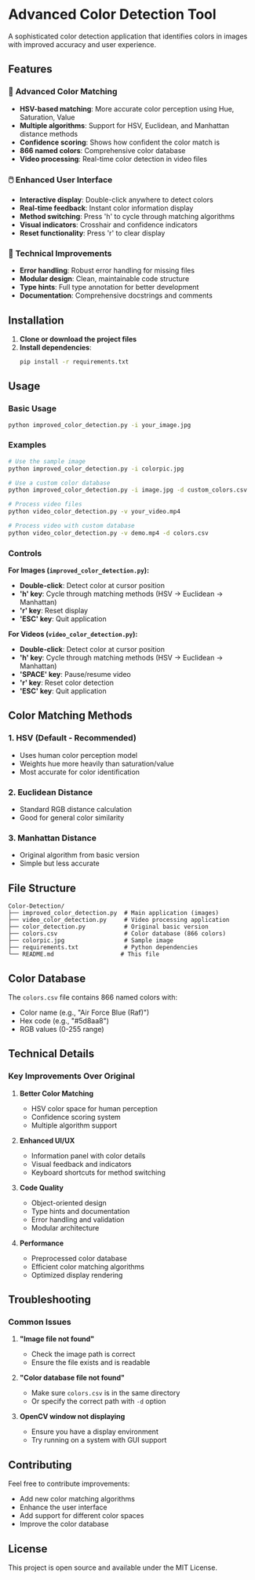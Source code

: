 # Advanced Color Detection Tool

A sophisticated color detection application that identifies colors in images with improved accuracy and user experience.

## Features

### 🎨 **Advanced Color Matching**
- **HSV-based matching**: More accurate color perception using Hue, Saturation, Value
- **Multiple algorithms**: Support for HSV, Euclidean, and Manhattan distance methods
- **Confidence scoring**: Shows how confident the color match is
- **866 named colors**: Comprehensive color database
- **Video processing**: Real-time color detection in video files

### 🖱️ **Enhanced User Interface**
- **Interactive display**: Double-click anywhere to detect colors
- **Real-time feedback**: Instant color information display
- **Method switching**: Press 'h' to cycle through matching algorithms
- **Visual indicators**: Crosshair and confidence indicators
- **Reset functionality**: Press 'r' to clear display

### 🔧 **Technical Improvements**
- **Error handling**: Robust error handling for missing files
- **Modular design**: Clean, maintainable code structure
- **Type hints**: Full type annotation for better development
- **Documentation**: Comprehensive docstrings and comments

## Installation

1. **Clone or download the project files**
2. **Install dependencies**:
   ```bash
   pip install -r requirements.txt
   ```

## Usage

### Basic Usage
```bash
python improved_color_detection.py -i your_image.jpg
```

### Examples
```bash
# Use the sample image
python improved_color_detection.py -i colorpic.jpg

# Use a custom color database
python improved_color_detection.py -i image.jpg -d custom_colors.csv

# Process video files
python video_color_detection.py -v your_video.mp4

# Process video with custom database
python video_color_detection.py -v demo.mp4 -d colors.csv
```

### Controls

**For Images (`improved_color_detection.py`):**
- **Double-click**: Detect color at cursor position
- **'h' key**: Cycle through matching methods (HSV → Euclidean → Manhattan)
- **'r' key**: Reset display
- **'ESC' key**: Quit application

**For Videos (`video_color_detection.py`):**
- **Double-click**: Detect color at cursor position
- **'h' key**: Cycle through matching methods (HSV → Euclidean → Manhattan)
- **'SPACE' key**: Pause/resume video
- **'r' key**: Reset color detection
- **'ESC' key**: Quit application

## Color Matching Methods

### 1. HSV (Default - Recommended)
- Uses human color perception model
- Weights hue more heavily than saturation/value
- Most accurate for color identification

### 2. Euclidean Distance
- Standard RGB distance calculation
- Good for general color similarity

### 3. Manhattan Distance
- Original algorithm from basic version
- Simple but less accurate

## File Structure

```
Color-Detection/
├── improved_color_detection.py  # Main application (images)
├── video_color_detection.py     # Video processing application
├── color_detection.py           # Original basic version
├── colors.csv                   # Color database (866 colors)
├── colorpic.jpg                 # Sample image
├── requirements.txt             # Python dependencies
└── README.md                   # This file
```

## Color Database

The `colors.csv` file contains 866 named colors with:
- Color name (e.g., "Air Force Blue (Raf)")
- Hex code (e.g., "#5d8aa8")
- RGB values (0-255 range)

## Technical Details

### Key Improvements Over Original

1. **Better Color Matching**
   - HSV color space for human perception
   - Confidence scoring system
   - Multiple algorithm support

2. **Enhanced UI/UX**
   - Information panel with color details
   - Visual feedback and indicators
   - Keyboard shortcuts for method switching

3. **Code Quality**
   - Object-oriented design
   - Type hints and documentation
   - Error handling and validation
   - Modular architecture

4. **Performance**
   - Preprocessed color database
   - Efficient color matching algorithms
   - Optimized display rendering

## Troubleshooting

### Common Issues

1. **"Image file not found"**
   - Check the image path is correct
   - Ensure the file exists and is readable

2. **"Color database file not found"**
   - Make sure `colors.csv` is in the same directory
   - Or specify the correct path with `-d` option

3. **OpenCV window not displaying**
   - Ensure you have a display environment
   - Try running on a system with GUI support

## Contributing

Feel free to contribute improvements:
- Add new color matching algorithms
- Enhance the user interface
- Add support for different color spaces
- Improve the color database

## License

This project is open source and available under the MIT License. 